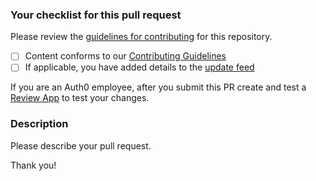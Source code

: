 ### Your checklist for this pull request

Please review the [guidelines for contributing](https://github.com/auth0/docs#contributing) for this repository.

- [ ] Content conforms to our [Contributing Guidelines](https://github.com/auth0/docs#contributing-guidelines)
- [ ] If applicable, you have added details to the [update feed](https://github.com/auth0/docs/tree/master/updates) 

If you are an Auth0 employee, after you submit this PR create and test a [Review App](https://github.com/auth0/docs#review-apps) to test your changes.

### Description

Please describe your pull request.

Thank you!
